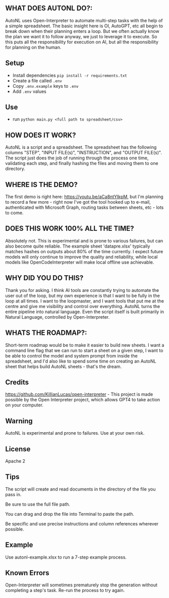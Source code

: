 ## WHAT DOES AUTONL DO?:

AutoNL uses Open-Interpreter to automate multi-step tasks with the help of a simple spreadsheet. The basic insight here is OI, AutoGPT, etc all begin to break down when their planning enters a loop. But we often actually know the plan we want it to follow anyway, we just to leverage it to execute. So this puts all the responsibility for execution on AI, but all the responsibility for planning on the human.

## Setup

- Install dependencies `pip install -r requirements.txt`
- Create a file called `.env`
- Copy `.env.example` keys to `.env`
- Add `.env` values

## Use

- run `python main.py <full path to spreadsheet/csv>`



## HOW DOES IT WORK?

AutoNL is a script and a spreadsheet. The spreadsheet has the following columns "STEP", "INPUT FILE(s)", "INSTRUCTION", and "OUTPUT FILE(s)". The script just does the job of running through the process one time, validating each step, and finally hashing the files and moving them to one directory.

## WHERE IS THE DEMO?

The first demo is right here: https://youtu.be/aCa8ntYIkpM, but I'm planning to record a few more - right now I've got the tool hooked up to e-mail, authenticated with Microsoft Graph, routing tasks between sheets, etc - lots to come.

## DOES THIS WORK 100% ALL THE TIME?

Absolutely not. This is experimental and is prone to various failures, but can also become quite reliable. The example sheet 'datapre.xlsx' typically matches hashes on outputs about 80% of the time currently. I expect future models will only continue to improve the quality and reliability, while local models like OpenCodeInterpreter will make local offline use achievable.

## WHY DID YOU DO THIS?

Thank you for asking. I think AI tools are constantly trying to automate the user out of the loop, but my own experience is that I want to be fully in the loop at all times. I want to the loopmaster, and I want tools that put me at the centre and give me visibility and control over everything. AutoNL turns the entire pipeline into natural language. Even the script itself is built primarily in Natural Language, controlled by Open-Interpreter.

## WHATS THE ROADMAP?:

Short-term roadmap would be to make it easier to build new sheets. I want a command line flag that we can run to start a sheet on a given step, I want to be able to control the model and system prompt from inside the spreadsheet, and I'd also like to spend some time on creating an AutoNL sheet that helps build AutoNL sheets - that's the dream.

## Credits
https://github.com/KillianLucas/open-interpreter - This project is made possible by the Open Interpreter project, which allows GPT4 to take action on your computer. 

## Warning

AutoNL is experimental and prone to failures. Use at your own risk. 

## License 

Apache 2

## Tips

The script will create and read documents in the directory of the file you pass in.

Be sure to use the full file path.

You can drag and drop the file into Terminal to paste the path.

Be specific and use precise instructions and column references wherever possible. 

## Example 

Use autonl-example.xlsx to run a 7-step example process.

## Known Errors

Open-Interpreter will sometimes prematurely stop the generation without completing a step's task. Re-run the process to try again.
